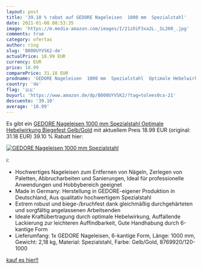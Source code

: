 ```yaml
---
layout: post
title: '39.10 % rabat auf GEDORE Nageleisen  1000 mm  Spezialstahl'
date: 2021-01-08 08:53:35
image: 'https://m.media-amazon.com/images/I/21zOiF3xa2L._SL200_.jpg'
comments: true
category: ofertas
author: ring
slug: 'B000UYVSK2-de'
actualPrice: 18.99 EUR
currency: EUR
price: 18.99
comparePrice: 31.18 EUR
prodname: 'GEDORE Nageleisen  1000 mm  Spezialstahl  Optimale Hebelwirkung  Biegefest  Gelb/Gold'
country: 'de'
flag: '🇩🇪'
buyurl: 'https://www.amazon.de/dp/B000UYVSK2/?tag=tolees0ca-21'
descuento: '39.10'
average: '18.99'
---
```


Es gibt ein [GEDORE Nageleisen  1000 mm  Spezialstahl  Optimale Hebelwirkung  Biegefest  Gelb/Gold](https://www.amazon.de/dp/B000UYVSK2/?tag=tolees0ca-21) mit aktuellem Preis 18.99 EUR (original: 31.18 EUR) 39.10 % Rabatt hier:

[![GEDORE Nageleisen  1000 mm  Spezialstahl](https://m.media-amazon.com/images/I/21zOiF3xa2L._SL200_.jpg)](https://www.amazon.de/dp/B000UYVSK2/?tag=tolees0ca-21)

ℹ️:

- Hochwertiges Nageleisen zum Entfernen von Nägeln, Zerlegen von Paletten, Abbrucharbeiten und Sanierungen, Ideal für professionelle Anwendungen und Hobbybereich geeignet
- Made in Germany: Herstellung in GEDORE-eigener Produktion in Deutschland, Aus qualitativ hochwertigem Spezialstahl
- Extrem robust und biege-/bruchfest dank gleichmäßig durchgehärteten und sorgfältig angelassenen Arbeitsenden
- Ideale Kraftübertragung durch optimale Hebelwirkung, Auffallende Lackierung zur leichteren Auffindbarkeit, Gute Handhabung durch 6-kantige Form
- Lieferumfang: 1x GEDORE Nageleisen, 6-kantige Form, Länge: 1000 mm, Gewicht: 2,18 kg, Material: Spezialstahl, Farbe: Gelb/Gold, 8769920/120-1000

[kauf es hier!!](https://www.amazon.de/dp/B000UYVSK2/?tag=tolees0ca-21)
